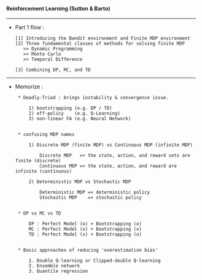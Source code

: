 #### Reinforcement Learning (Sutton & Barto)

---

- Part 1 flow :

      [1] Introducing the Bandit environment and Finite MDP environment 
      [2] Three fundamental classes of methods for solving finite MDP
         >> Dynamic Programming 
         >> Monte Carlo 
         >> Temporal Difference

      [3] Combining DP, MC, and TD

---

- Memorize : 

     
   
       * Deadly-Triad : brings instability & convergence issue.
       
           1) bootstrapping (e.g. DP / TD)
           2) off-policy    (e.g. Q-Learning) 
           3) non-linear FA (e.g. Neural Network)
   
   
       * confusing MDP names
       
           1) Discrete MDP (finite MDP) vs Continuous MDP (infinite MDP)
           
               Discrete MDP   => the state, action, and reward sets are finite (discrete)
               Continuous MDP => the state, action, and reward are infinite (continuous)
           
           2) Deterministic MDP vs Stochastic MDP
               
               Deterministic MDP => deterministic policy
               Stochastic MDP    => stochastic policy 
           
   
       * DP vs MC vs TD
      
           DP : Perfect Model (o) + Bootstrapping (o)
           MC : Perfect Model (x) + Bootstrapping (x)
           TD : Perfect Model (x) + Bootstrapping (o)
   
   
       * Basic approaches of reducing 'overestimation bias'
   
           1. Double Q-learning or Clipped-double Q-learning
           2. Ensemble network
           3. Quantile regression
           
